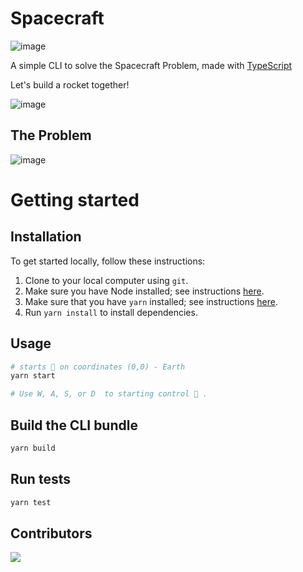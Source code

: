 # Spacecraft

![image](https://travis-ci.org/pyymenta/spacecraft-cli.svg?branch=master)

A simple CLI to solve the Spacecraft Problem, made with [TypeScript](https://www.typescriptlang.org/)

Let's build a rocket together!

![image](./rocket.jpg)

## The Problem

![image](./problem.png)

# Getting started

## Installation

To get started locally, follow these instructions:

1.  Clone to your local computer using `git`.
2.  Make sure you have Node installed; see instructions [here](https://nodejs.org/en/download/).
3.  Make sure that you have `yarn` installed; see instructions [here](https://yarnpkg.com/lang/en/docs/install/).
4.  Run `yarn install` to install dependencies.

## Usage

```sh
# starts 🚀 on coordinates (0,0) - Earth
yarn start

# Use W, A, S, or D  to starting control 🚀 .
```

## Build the CLI bundle

```sh
yarn build
```

## Run tests

```sh
yarn test
```

## Contributors

<a href="https://github.com/pyymenta/spacecraft-cli/graphs/contributors">
  <img src="https://contributors-img.web.app/image?repo=pyymenta/spacecraft-cli" />
</a>
